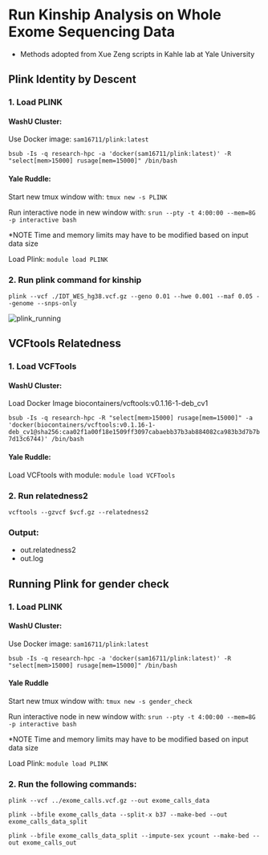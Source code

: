 # Run Kinship Analysis on Whole Exome Sequencing Data
- Methods adopted from Xue Zeng scripts in Kahle lab at Yale University

## Plink Identity by Descent

### 1. Load PLINK  
    
#### WashU Cluster: 

Use Docker image: `sam16711/plink:latest`

```bsub -Is -q research-hpc -a 'docker(sam16711/plink:latest)' -R "select[mem>15000] rusage[mem=15000]" /bin/bash```
  
#### Yale Ruddle:
   
Start new tmux window with: `tmux new -s PLINK`

Run interactive node in new window with: `srun --pty -t 4:00:00 --mem=8G -p interactive bash`

*NOTE Time and memory limits may have to be modified based on input data size

Load Plink: `module load PLINK`

### 2. Run plink command for kinship

```plink --vcf ./IDT_WES_hg38.vcf.gz --geno 0.01 --hwe 0.001 --maf 0.05 --genome --snps-only```

![plink_running](https://github.com/jinlab-washu/Plink/blob/master/plink_kinship.png)
    
## VCFtools Relatedness

### 1. Load VCFTools

#### WashU Cluster:

Load Docker Image biocontainers/vcftools:v0.1.16-1-deb_cv1

```bsub -Is -q research-hpc -R "select[mem>15000] rusage[mem=15000]" -a 'docker(biocontainers/vcftools:v0.1.16-1-deb_cv1@sha256:caa02f1a00f18e1509ff3097cabaebb37b3ab884082ca983b3d7b7b7d13c6744)' /bin/bash```

#### Yale Ruddle:

Load VCFtools with module: `module load VCFTools`

### 2. Run relatedness2

```vcftools --gzvcf $vcf.gz --relatedness2```
    
### Output:

- out.relatedness2
- out.log

## Running Plink for gender check

### 1. Load PLINK  

#### WashU Cluster: 

Use Docker image: `sam16711/plink:latest`

```bsub -Is -q research-hpc -a 'docker(sam16711/plink:latest)' -R "select[mem>15000] rusage[mem=15000]" /bin/bash```

#### Yale Ruddle 

Start new tmux window with: `tmux new -s gender_check`

Run interactive node in new window with: `srun --pty -t 4:00:00 --mem=8G -p interactive bash`

*NOTE Time and memory limits may have to be modified based on input data size

Load Plink: `module load PLINK`


### 2. Run the following commands:

```plink --vcf ../exome_calls.vcf.gz --out exome_calls_data```

```plink --bfile exome_calls_data --split-x b37 --make-bed --out exome_calls_data_split```

```plink --bfile exome_calls_data_split --impute-sex ycount --make-bed --out exome_calls_out```
